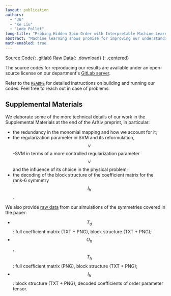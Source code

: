 ```yaml
---
layout: publication
authors:
  - "JG"
  - "Ke Liu"
  - "Lode Pollet"
long-title: "Probing Hidden Spin Order with Interpretable Machine Learning"
abstract: "Machine learning shows promise for improving our understanding of many-body problems. Tackling an unsolved problem, or classifying intricate phases, remains however a daunting task. We introduce a generic protocol to probe and identify multipolar spin order, and extract the analytical form of the tensorial order parameter up to rank 6. Moreover, we find that our approach yields reliable results already for a modest amount of training data and without knowledge of the exact phase boundary. Our approach may prove useful for identifying novel spin order and ruling out spurious spin liquid candidates."
math-enabled: true
---
```


[Source Code][1]{: .gitlab}
[Raw Data][3]{: .download}
{: .centered}

The source codes for reproducing our results are available under an open-source
license on our department's [GitLab server][1].

Refer to the [`README`][2] for detailed instructions on building and running our
codes. Feel free to reach out in case of problems.

## Supplemental Materials

We elaborate some of the more technical details of our work in the Supplemental
Materials at the end of the ArXiv preprint, in particular:

* the redundancy in the monomial mapping and how we account for it;
* the regularization parameter in SVM and its reformulation, $$\nu$$-SVM in terms
  of a more controlled regularization parameter $$\nu$$ and the influence of its
  choice in the physical problem;
* the decoding of the block structure of the coefficient matrix for the rank-6
  symmetry $$I_h$$.

We also provide [raw data][3] from our simulations of the symmetries covered in
the paper:

* $$T_d$$: full coefficient matrix (TXT + PNG), block structure (TXT + PNG);
* $$O_h$$, $$T_h$$: full coefficient matrix (PNG), block structure (TXT + PNG);
* $$I_h$$: block structure (TXT + PNG), decoded coefficients of order parameter
  tensor.

[1]: https://gitlab.physik.uni-muenchen.de/LDAP_ls-schollwoeck/svm-order-params
[2]: https://gitlab.physik.uni-muenchen.de/LDAP_ls-schollwoeck/svm-order-params/blob/master/README.md
[3]: /assets/misc/SVM-data.tar.xz
